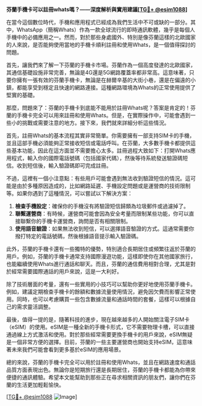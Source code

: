 **芬蘭手機卡可以註冊whats嗎？——深度解析與實用建議[[TG💪+ @esim1088](https://t.me/s/esim1088)]**

在當今這個數位時代，手機和應用程式已經成為我們生活中不可或缺的一部分。其中，WhatsApp（簡稱Whats）作為一款全球流行的即時通訊軟體，幾乎是每個人手機中的必備應用之一。然而，對於那些身處國外、特別是像芬蘭這樣的北歐國家的人來說，是否能夠使用當地的手機卡順利註冊和使用Whats，是一個值得探討的問題。

首先，讓我們來了解一下芬蘭的手機卡市場。芬蘭作為一個高度發達的北歐國家，其通信基礎設施非常完善，無論是4G還是5G網路覆蓋率都非常高。這意味著，只要你擁有一張有效的芬蘭手機卡，無論是在赫爾辛基的大街小巷，還是在偏遠的小鎮，都能享受到穩定且快速的網路連接。這種網路環境為Whats的正常使用提供了堅實的基礎。

那麼，問題來了：芬蘭的手機卡到底能不能用於註冊Whats呢？答案是肯定的！芬蘭的手機卡完全可以用來註冊和使用Whats。但是，在實際操作中，可能會遇到一些小的挑戰或需要注意的地方。接下來，我們就來詳細分析這些情況。

首先，註冊Whats的基本流程其實非常簡單。你需要擁有一部支持SIM卡的手機，並且這部手機必須能夠正常接收短信或電話呼叫。在芬蘭，大多數手機卡都提供這些基本功能，因此在這方面並不需要擔心太多。註冊過程大致如下：打開Whats應用程式，輸入你的國際電話號碼（包括國家代碼），然後等待系統發送驗證碼短信。收到短信後，輸入驗證碼即可完成註冊。

不過，這裡有一個小注意點：有些用戶可能會遇到無法收到驗證短信的情況。這可能是由於多種原因造成的，比如網路延遲、手機設定問題或是運營商的技術限制等。如果你遇到了這種情況，可以嘗試以下解決方案：

1. **檢查手機設定**：確保你的手機沒有將驗證短信歸類為垃圾郵件或過濾掉了。
2. **聯繫運營商**：有時候，運營商可能會因為安全考量而限制某些功能，你可以直接聯繫你的手機卡運營商，詢問是否有相關限制。
3. **使用語音驗證**：如果無法收到短信，可以選擇語音驗證的方式。這通常需要你撥打特定的電話號碼，然後根據語音提示輸入驗證碼。

此外，芬蘭的手機卡還有一些獨特的優勢，特別適合長期居住或頻繁往返於芬蘭的用戶。例如，芬蘭的手機卡通常支持國際漫遊功能，這樣即使你在其他國家旅行，也能繼續使用Whats進行通話和聊天。而且，芬蘭的通信費用相對合理，尤其是對於經常需要國際通話的用戶來說，這是一大利好。

除了技術層面的考量，還有一些實用的小技巧可以幫助你更好地使用芬蘭手機卡。例如，建議定期檢查手機卡的餘額和數據流量使用情況，避免因欠費而影響正常使用。同時，也可以考慮購買一些包含數據流量和通話時間的套餐，這樣可以根據自己的需求靈活調整。

最後，值得一提的是，隨著科技的進步，現在越來越多的人開始關注電子SIM卡（eSIM）的使用。eSIM是一種全新的手機卡形式，它不需要物理卡槽，可以直接通過線上方式激活和使用。對於那些經常需要更換手機卡的用戶來說，eSIM無疑是一個非常方便的選擇。目前，芬蘭的一些主要運營商也開始支持eSIM，這意味著未來我們可能會看到更多基於eSIM的應用場景。

總的來說，芬蘭的手機卡完全可以用於註冊和使用Whats，並且在網路速度和通話品質方面表現出色。無論你是短期旅行還是長期居住，芬蘭的手機卡都能為你帶來便捷的通訊體驗。希望本文能幫助到那些正在尋求相關資訊的朋友們，讓你們在芬蘭的生活更加輕鬆愉快。

[[TG💪+ @esim1088](https://t.me/s/esim1088) ![Image](https://i.postimg.cc/4NQfJmqS/Snipaste-2025-05-13-00-14-12.png)]